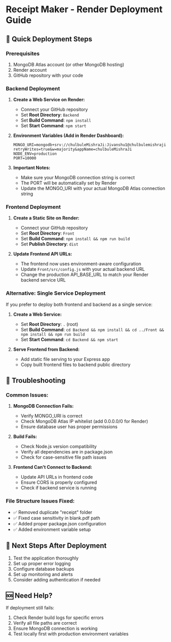 # Receipt Maker - Render Deployment Guide

## 🚀 Quick Deployment Steps

### Prerequisites
1. MongoDB Atlas account (or other MongoDB hosting)
2. Render account
3. GitHub repository with your code

### Backend Deployment

1. **Create a Web Service on Render:**
   - Connect your GitHub repository
   - Set **Root Directory**: `Backend`
   - Set **Build Command**: `npm install`
   - Set **Start Command**: `npm start`

2. **Environment Variables (Add in Render Dashboard):**
   ```
   MONGO_URI=mongodb+srv://chulbuleMishraJi:Jivanshu1@chulbulemishraji.8mcwh5g.mongodb.net/receipt_maker?retryWrites=true&w=majority&appName=chulbuleMishraJi
   NODE_ENV=production
   PORT=10000
   ```

3. **Important Notes:**
   - Make sure your MongoDB connection string is correct
   - The PORT will be automatically set by Render
   - Update the MONGO_URI with your actual MongoDB Atlas connection string

### Frontend Deployment

1. **Create a Static Site on Render:**
   - Connect your GitHub repository
   - Set **Root Directory**: `Front`
   - Set **Build Command**: `npm install && npm run build`
   - Set **Publish Directory**: `dist`

2. **Update Frontend API URLs:**
   - The frontend now uses environment-aware configuration
   - Update `Front/src/config.js` with your actual backend URL
   - Change the production API_BASE_URL to match your Render backend service URL

### Alternative: Single Service Deployment

If you prefer to deploy both frontend and backend as a single service:

1. **Create a Web Service:**
   - Set **Root Directory**: `.` (root)
   - Set **Build Command**: `cd Backend && npm install && cd ../Front && npm install && npm run build`
   - Set **Start Command**: `cd Backend && npm start`

2. **Serve Frontend from Backend:**
   - Add static file serving to your Express app
   - Copy built frontend files to backend public directory

## 🔧 Troubleshooting

### Common Issues:

1. **MongoDB Connection Fails:**
   - Verify MONGO_URI is correct
   - Check MongoDB Atlas IP whitelist (add 0.0.0.0/0 for Render)
   - Ensure database user has proper permissions

2. **Build Fails:**
   - Check Node.js version compatibility
   - Verify all dependencies are in package.json
   - Check for case-sensitive file path issues

3. **Frontend Can't Connect to Backend:**
   - Update API URLs in frontend code
   - Ensure CORS is properly configured
   - Check if backend service is running

### File Structure Issues Fixed:
- ✅ Removed duplicate "receipt" folder
- ✅ Fixed case sensitivity in blank.pdf path
- ✅ Added proper package.json configuration
- ✅ Added environment variable setup

## 📝 Next Steps After Deployment

1. Test the application thoroughly
2. Set up proper error logging
3. Configure database backups
4. Set up monitoring and alerts
5. Consider adding authentication if needed

## 🆘 Need Help?

If deployment still fails:
1. Check Render build logs for specific errors
2. Verify all file paths are correct
3. Ensure MongoDB connection is working
4. Test locally first with production environment variables
